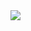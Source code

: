 <img src="https://github-readme-stats.vercel.app/api?username=risphs&hide_title=true&count_private=true&show_icons=true&theme=github_dark&hide_border=true&bg_color=00000000"/>
